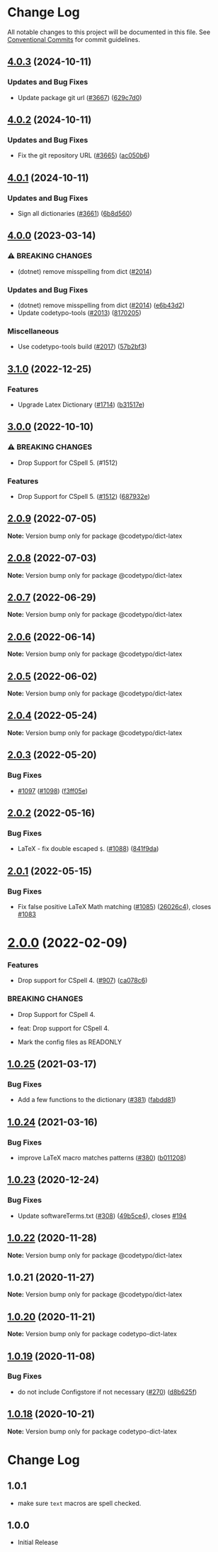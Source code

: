 # Change Log

All notable changes to this project will be documented in this file.
See [Conventional Commits](https://conventionalcommits.org) for commit guidelines.

## [4.0.3](https://github.com/khulnasofto-dicts/compare/@codetypo/dict-latex@4.0.2...@codetypo/dict-latex@4.0.3) (2024-10-11)


### Updates and Bug Fixes

* Update package git url ([#3667](https://github.com/khulnasofto-dicts/issues/3667)) ([629c7d0](https://github.com/khulnasokhulnasoftcommit/629c7d0a5e1bacad1d3874b1f8372edc3494ef97))

## [4.0.2](https://github.com/khulnasofto-dicts/compare/@codetypo/dict-latex@4.0.1...@codetypo/dict-latex@4.0.2) (2024-10-11)


### Updates and Bug Fixes

* Fix the git repository URL ([#3665](https://github.com/khulnasofto-dicts/issues/3665)) ([ac050b6](https://github.com/khulnasokhulnasoftcommit/ac050b697d57820109995e92fac5ccc32ced1723))

## [4.0.1](https://github.com/khulnasofto-dicts/compare/@codetypo/dict-latex@4.0.0...@codetypo/dict-latex@4.0.1) (2024-10-11)


### Updates and Bug Fixes

* Sign all dictionaries ([#3661](https://github.com/khulnasofto-dicts/issues/3661)) ([6b8d560](https://github.com/khulnasokhulnasoftcommit/6b8d560cf51a593458ce42bca415859f872cfc97))

## [4.0.0](https://github.com/khulnasofto-dicts/compare/@codetypo/dict-latex@3.1.0...@codetypo/dict-latex@4.0.0) (2023-03-14)


### ⚠ BREAKING CHANGES

* (dotnet) remove misspelling from dict ([#2014](https://github.com/khulnasofto-dicts/issues/2014))

### Updates and Bug Fixes

* (dotnet) remove misspelling from dict ([#2014](https://github.com/khulnasofto-dicts/issues/2014)) ([e6b43d2](https://github.com/khulnasokhulnasoftcommit/e6b43d25deb0daa1eb8392b6a1e2d404099df397))
* Update codetypo-tools ([#2013](https://github.com/khulnasofto-dicts/issues/2013)) ([8170205](https://github.com/khulnasokhulnasoftcommit/817020598f24a6d1e82d41919e88952664de2b88))


### Miscellaneous

* Use codetypo-tools build ([#2017](https://github.com/khulnasofto-dicts/issues/2017)) ([57b2bf3](https://github.com/khulnasokhulnasoftcommit/57b2bf317314a99e3a96a08fb116600ad733c9e7))

## [3.1.0](https://github.com/khulnasofto-dicts/compare/@codetypo/dict-latex@3.0.0...@codetypo/dict-latex@3.1.0) (2022-12-25)


### Features

* Upgrade Latex Dictionary ([#1714](https://github.com/khulnasofto-dicts/issues/1714)) ([b31517e](https://github.com/khulnasokhulnasoftcommit/b31517ec6e57b0dccaacc368102e639d934fbb23))

## [3.0.0](https://github.com/khulnasofto-dicts/compare/@codetypo/dict-latex@2.0.9...@codetypo/dict-latex@3.0.0) (2022-10-10)


### ⚠ BREAKING CHANGES

* Drop Support for CSpell 5. (#1512)

### Features

* Drop Support for CSpell 5. ([#1512](https://github.com/khulnasofto-dicts/issues/1512)) ([687932e](https://github.com/khulnasokhulnasoftcommit/687932e187e4bce87d7904e3a2e53dd6de6ac372))

## [2.0.9](https://github.com/khulnasofto-dicts/compare/@codetypo/dict-latex@2.0.8...@codetypo/dict-latex@2.0.9) (2022-07-05)

**Note:** Version bump only for package @codetypo/dict-latex





## [2.0.8](https://github.com/khulnasofto-dicts/compare/@codetypo/dict-latex@2.0.7...@codetypo/dict-latex@2.0.8) (2022-07-03)

**Note:** Version bump only for package @codetypo/dict-latex





## [2.0.7](https://github.com/khulnasofto-dicts/compare/@codetypo/dict-latex@2.0.6...@codetypo/dict-latex@2.0.7) (2022-06-29)

**Note:** Version bump only for package @codetypo/dict-latex





## [2.0.6](https://github.com/khulnasofto-dicts/compare/@codetypo/dict-latex@2.0.5...@codetypo/dict-latex@2.0.6) (2022-06-14)

**Note:** Version bump only for package @codetypo/dict-latex





## [2.0.5](https://github.com/khulnasofto-dicts/compare/@codetypo/dict-latex@2.0.4...@codetypo/dict-latex@2.0.5) (2022-06-02)

**Note:** Version bump only for package @codetypo/dict-latex





## [2.0.4](https://github.com/khulnasofto-dicts/compare/@codetypo/dict-latex@2.0.3...@codetypo/dict-latex@2.0.4) (2022-05-24)

**Note:** Version bump only for package @codetypo/dict-latex





## [2.0.3](https://github.com/khulnasofto-dicts/compare/@codetypo/dict-latex@2.0.2...@codetypo/dict-latex@2.0.3) (2022-05-20)


### Bug Fixes

* [#1097](https://github.com/khulnasofto-dicts/issues/1097) ([#1098](https://github.com/khulnasokhulnasoftissues/1098)) ([f3ff05e](https://github.com/khulnasoft/codetkhulnasoft3ff05eae602af9ceb0be9b6047d2381314acfa2))





## [2.0.2](https://github.com/khulnasofto-dicts/compare/@codetypo/dict-latex@2.0.1...@codetypo/dict-latex@2.0.2) (2022-05-16)


### Bug Fixes

* LaTeX - fix double escaped `$`. ([#1088](https://github.com/khulnasofto-dicts/issues/1088)) ([841f9da](https://github.com/khulnasokhulnasoftcommit/841f9da7881a94b67ab995d222686c6283252def))





## [2.0.1](https://github.com/khulnasofto-dicts/compare/@codetypo/dict-latex@2.0.0...@codetypo/dict-latex@2.0.1) (2022-05-15)


### Bug Fixes

* Fix false positive LaTeX Math matching ([#1085](https://github.com/khulnasofto-dicts/issues/1085)) ([26026c4](https://github.com/khulnasokhulnasoftcommit/26026c4ef958b043d8f9188787a857d1e2426579)), closes [#1083](https://github.com/khulnasoft/codetkhulnasoft083)





# [2.0.0](https://github.com/khulnasofto-dicts/compare/@codetypo/dict-latex@1.0.25...@codetypo/dict-latex@2.0.0) (2022-02-09)


### Features

* Drop support for CSpell 4. ([#907](https://github.com/khulnasofto-dicts/issues/907)) ([ca078c6](https://github.com/khulnasokhulnasoftcommit/ca078c6a2e188cc3cf6276db1ba7e007f0f06f27))


### BREAKING CHANGES

* Drop Support for CSpell 4.

* feat: Drop support for CSpell 4.
* Mark the config files as READONLY





## [1.0.25](https://github.com/khulnasofto-dicts/compare/@codetypo/dict-latex@1.0.24...@codetypo/dict-latex@1.0.25) (2021-03-17)


### Bug Fixes

* Add a few functions to the dictionary ([#381](https://github.com/khulnasofto-dicts/issues/381)) ([fabdd81](https://github.com/khulnasokhulnasoftcommit/fabdd8161fb9e1aca1ea4486c59a56741bd8c19d))





## [1.0.24](https://github.com/khulnasofto-dicts/compare/@codetypo/dict-latex@1.0.23...@codetypo/dict-latex@1.0.24) (2021-03-16)


### Bug Fixes

* improve LaTeX macro matches patterns ([#380](https://github.com/khulnasofto-dicts/issues/380)) ([b011208](https://github.com/khulnasokhulnasoftcommit/b0112083ad233f4289592e7ada6874ac9d2318a5))





## [1.0.23](https://github.com/khulnasofto-dicts/compare/@codetypo/dict-latex@1.0.22...@codetypo/dict-latex@1.0.23) (2020-12-24)


### Bug Fixes

* Update softwareTerms.txt ([#308](https://github.com/khulnasofto-dicts/issues/308)) ([49b5ce4](https://github.com/khulnasokhulnasoftcommit/49b5ce4a2436f3c99969d6425128d55f84c8a7fc)), closes [#194](https://github.com/khulnasoft/codetkhulnasoft94)





## [1.0.22](https://github.com/khulnasofto-dicts/compare/@codetypo/dict-latex@1.0.21...@codetypo/dict-latex@1.0.22) (2020-11-28)

**Note:** Version bump only for package @codetypo/dict-latex





## 1.0.21 (2020-11-27)

**Note:** Version bump only for package @codetypo/dict-latex





## [1.0.20](https://github.com/khulnasofto-dicts/compare/codetypo-dict-latex@1.0.19...codetypo-dict-latex@1.0.20) (2020-11-21)

**Note:** Version bump only for package codetypo-dict-latex

## [1.0.19](https://github.com/khulnasofto-dicts/compare/codetypo-dict-latex@1.0.18...codetypo-dict-latex@1.0.19) (2020-11-08)

### Bug Fixes

- do not include Configstore if not necessary ([#270](https://github.com/khulnasofto-dicts/issues/270)) ([d8b625f](https://github.com/khulnasokhulnasoftcommit/d8b625f2f42d5cc6c4a9390216ac1e5037886e44))

## [1.0.18](https://github.com/khulnasofto-dicts/compare/codetypo-dict-latex@1.0.17...codetypo-dict-latex@1.0.18) (2020-10-21)

**Note:** Version bump only for package codetypo-dict-latex

# Change Log

## 1.0.1

- make sure `text` macros are spell checked.

## 1.0.0

- Initial Release
